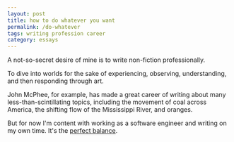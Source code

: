 ```yaml
---
layout: post
title: how to do whatever you want
permalink: /do-whatever
tags: writing profession career
category: essays
---
```


A not-so-secret desire of mine is to write non-fiction professionally.
<!--more-->
To dive into worlds for the sake of experiencing, observing, understanding, and then responding through art.

John McPhee, for example, has made a great career of writing about many less-than-scintillating topics, including the movement of coal across America, the shifting flow of the Mississippi River, and oranges.

But for now I'm content with working as a software engineer and writing on my own time.
It's the [perfect balance](https://sive.rs/balance).
